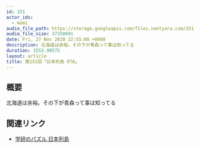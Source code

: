 ```yaml
---
id: 151
actor_ids:
  - mami
audio_file_path: https://storage.googleapis.com/files.nantyara.com/151.mp3
audio_file_size: 37358691
date: Fri, 27 Nov 2020 22:55:00 +0900
description: 北海道は余裕。その下が青森って事は知ってる
duration: 1553.00575
layout: article
title: 第151回「日本列島 RTA」
---
```

## 概要

北海道は余裕。その下が青森って事は知ってる

## 関連リンク

* [学研のパズル 日本列島](https://www.amazon.co.jp/dp/B00AY6OV5K)
